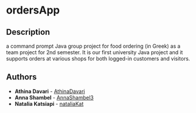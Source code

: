 # ordersApp

## Description
a command prompt Java group project for food ordering (in Greek) as a team project for 2nd semester. It is our first university Java project and it supports orders at various shops for both logged-in customers and visitors.

## Authors
* **Athina Davari** - [AthinaDavari](https://github.com/AthinaDavari)
* **Anna Shambel** - [AnnaShambel3](https://github.com/AnnaShambel3)
* **Natalia Katsiapi** - [nataliaKat](https://github.com/AnnaShambel3)
